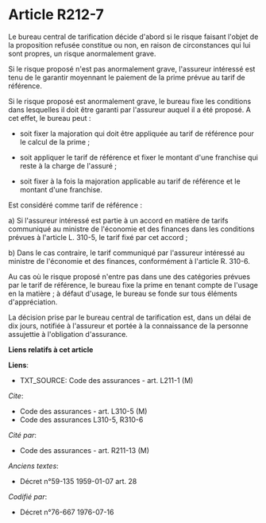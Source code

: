 # Article R212-7

Le bureau central de tarification décide d'abord si le risque faisant l'objet de la proposition refusée constitue ou non, en
raison de circonstances qui lui sont propres, un risque anormalement grave.

Si le risque proposé n'est pas anormalement grave, l'assureur intéressé est tenu de le garantir moyennant le paiement de la
prime prévue au tarif de référence.

Si le risque proposé est anormalement grave, le bureau fixe les conditions dans lesquelles il doit être garanti par
l'assureur auquel il a été proposé. A cet effet, le bureau peut :

- soit fixer la majoration qui doit être appliquée au tarif de référence pour le calcul de la prime ;

- soit appliquer le tarif de référence et fixer le montant d'une franchise qui reste à la charge de l'assuré ;

- soit fixer à la fois la majoration applicable au tarif de référence et le montant d'une franchise.

Est considéré comme tarif de référence :

a) Si l'assureur intéressé est partie à un accord en matière de tarifs communiqué au ministre de l'économie et des finances
dans les conditions prévues à l'article L. 310-5, le tarif fixé par cet accord ;

b) Dans le cas contraire, le tarif communiqué par l'assureur intéressé au ministre de l'économie et des finances,
conformément à l'article R. 310-6.

Au cas où le risque proposé n'entre pas dans une des catégories prévues par le tarif de référence, le bureau fixe la prime en
tenant compte de l'usage en la matière ; à défaut d'usage, le bureau se fonde sur tous éléments d'appréciation.

La décision prise par le bureau central de tarification est, dans un délai de dix jours, notifiée à l'assureur et portée à la
connaissance de la personne assujettie à l'obligation d'assurance.

**Liens relatifs à cet article**

**Liens**:

  - TXT_SOURCE: Code des assurances - art. L211-1 (M)

_Cite_:

  - Code des assurances - art. L310-5 (M)
  - Code des assurances L310-5, R310-6

_Cité par_:

  - Code des assurances - art. R211-13 (M)

_Anciens textes_:

  - Décret n°59-135 1959-01-07 art. 28

_Codifié par_:

  - Décret n°76-667 1976-07-16
